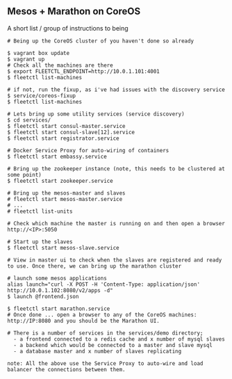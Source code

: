 Mesos + Marathon on CoreOS
--------------------------
A short list / group of instructions to being

    # Being up the CoreOS cluster of you haven't done so already
  
    $ vagrant box update
    $ vagrant up
    # Check all the machines are there
    $ export FLEETCTL_ENDPOINT=http://10.0.1.101:4001
    $ fleetctl list-machines
  
    # if not, run the fixup, as i've had issues with the discovery service
    $ service/coreos-fixup
    $ fleetctl list-machines
  
    # Lets bring up some utility services (service discovery)
    $ cd services/
    $ fleetctl start consul-master.service
    $ fleetctl start consul-slave[12].service
    $ fleetctl start registrator.service

    # Docker Service Proxy for auto-wiring of containers
    $ fleetctl start embassy.service

    # Bring up the zookeeper instance (note, this needs to be clustered at some point)
    $ fleetctl start zookeeper.service
  
    # Bring up the mesos-master and slaves
    # fleetctl start mesos-master.service
    # ...
    # fleetctl list-units
  
    # Check which machine the master is running on and then open a browser http://<IP>:5050
  
    # Start up the slaves
    $ fleetctl start mesos-slave.service
  
    # View in master ui to check when the slaves are registered and ready to use. Once there, we can bring up the marathon cluster
    
    # launch some mesos applications
    alias launch="curl -X POST -H 'Content-Type: application/json' http://10.0.1.102:8080/v2/apps -d"
    $ launch @frontend.json

    $ fleetctl start marathon.service
    # Once done ... open a browser to any of the CoreOS machines: http://IP:8080 and you should be the Marathon UI.
  
    # There is a number of services in the services/demo directory;
      - a frontend connected to a redis cache and x number of mysql slaves
      - a backend which would be connected to a master and slave mysql
      - a database master and x number of slaves replicating
  
    note: All the above use the Service Proxy to auto-wire and load balancer the connections between them.

